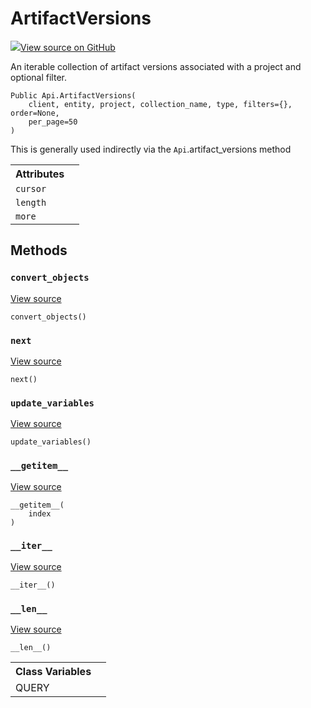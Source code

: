 # ArtifactVersions

<!-- Insert buttons and diff -->


[![](https://www.tensorflow.org/images/GitHub-Mark-32px.png)View source on GitHub](https://www.github.com/wandb/client/tree/master/wandb/apis/public.py#L3151-L3254)




An iterable collection of artifact versions associated with a project and optional filter.

<pre><code>Public Api.ArtifactVersions(
    client, entity, project, collection_name, type, filters={}, order=None,
    per_page=50
)</code></pre>



<!-- Placeholder for "Used in" -->
This is generally used indirectly via the `Api`.artifact_versions method



<!-- Tabular view -->
<table>
<tr><th>Attributes</th></tr>

<tr>
<td>
<code>cursor</code>
</td>
<td>

</td>
</tr><tr>
<td>
<code>length</code>
</td>
<td>

</td>
</tr><tr>
<td>
<code>more</code>
</td>
<td>

</td>
</tr>
</table>



## Methods

<h3 id="convert_objects"><code>convert_objects</code></h3>

<a target="_blank" href="https://www.github.com/wandb/client/tree/master/wandb/apis/public.py#L3240-L3254">View source</a>

<pre><code>convert_objects()</code></pre>




<h3 id="next"><code>next</code></h3>

<a target="_blank" href="https://www.github.com/wandb/client/tree/master/wandb/apis/public.py#L605-L612">View source</a>

<pre><code>next()</code></pre>




<h3 id="update_variables"><code>update_variables</code></h3>

<a target="_blank" href="https://www.github.com/wandb/client/tree/master/wandb/apis/public.py#L586-L587">View source</a>

<pre><code>update_variables()</code></pre>




<h3 id="__getitem__"><code>__getitem__</code></h3>

<a target="_blank" href="https://www.github.com/wandb/client/tree/master/wandb/apis/public.py#L599-L603">View source</a>

<pre><code>__getitem__(
    index
)</code></pre>




<h3 id="__iter__"><code>__iter__</code></h3>

<a target="_blank" href="https://www.github.com/wandb/client/tree/master/wandb/apis/public.py#L560-L562">View source</a>

<pre><code>__iter__()</code></pre>




<h3 id="__len__"><code>__len__</code></h3>

<a target="_blank" href="https://www.github.com/wandb/client/tree/master/wandb/apis/public.py#L564-L569">View source</a>

<pre><code>__len__()</code></pre>








<!-- Tabular view -->
<table>
<tr><th>Class Variables</th></tr>

<tr>
<td>
QUERY<a id="QUERY"></a>
</td>
<td>

</td>
</tr>
</table>

